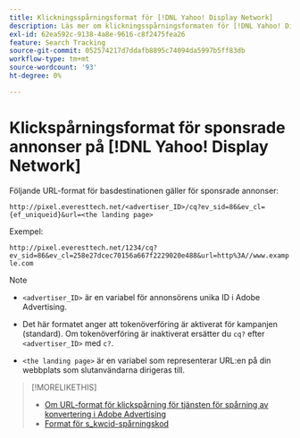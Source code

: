 ```yaml
---
title: Klickningsspårningsformat för [!DNL Yahoo! Display Network]
description: Läs mer om klickningsspårningsformaten för [!DNL Yahoo! Display Network] konton.
exl-id: 62ea592c-9138-4a8e-9616-c8f2475fea26
feature: Search Tracking
source-git-commit: 052574217d7ddafb8895c74094da5997b5ff83db
workflow-type: tm+mt
source-wordcount: '93'
ht-degree: 0%

---
```


# Klickspårningsformat för sponsrade annonser på [!DNL Yahoo! Display Network]

Följande URL-format för basdestinationen gäller för sponsrade annonser:

`http://pixel.everesttech.net/<advertiser_ID>/cq?ev_sid=86&ev_cl={ef_uniqueid}&url=<the landing page>`

Exempel:

`http://pixel.everesttech.net/1234/cq?ev_sid=86&ev_cl=258e27dcec70156a667f2229020e488&url=http%3A//www.example.com`

>[!NOTE]
>
>* `<advertiser_ID>` är en variabel för annonsörens unika ID i Adobe Advertising.
>
>* Det här formatet anger att tokenöverföring är aktiverat för kampanjen (standard). Om tokenöverföring är inaktiverat ersätter du `cq?` efter `<advertiser_ID>` med `c?`.
>
>* `<the landing page>` är en variabel som representerar URL:en på din webbplats som slutanvändarna dirigeras till.

>[!MORELIKETHIS]
>
>* [Om URL-format för klickspårning för tjänsten för spårning av konvertering i Adobe Advertising](formats-click-tracking-about.md)
>* [Format för s\_kwcid-spårningskod](skwcid-tracking-parameter.md)
